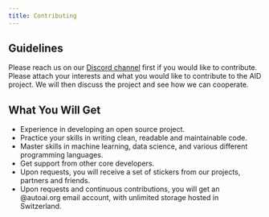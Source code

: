 ```yaml
---
title: Contributing
---
```


## Guidelines

Please reach us on our [Discord channel](https://discord.gg/3BD3RzK2K2) first if you would like to contribute. Please attach your interests and what you would like to contribute to the AID project. We will then discuss the project and see how we can cooperate.

## What You Will Get

* Experience in developing an open source project.
* Practice your skills in writing clean, readable and maintainable code.
* Master skills in machine learning, data science, and various different programming languages.
* Get support from other core developers.
* Upon requests, you will receive a set of stickers from our projects, partners and friends.
* Upon requests and continuous contributions, you will get an @autoai.org email account, with unlimited storage hosted in Switzerland.